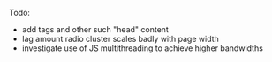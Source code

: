 
Todo:
- add tags and other such "head" content
- lag amount radio cluster scales badly with page width
- investigate use of JS multithreading to achieve higher bandwidths
